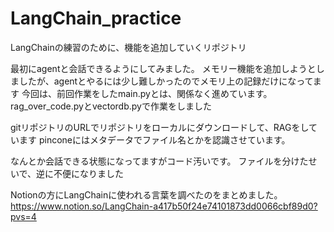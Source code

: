 # LangChain_practice
LangChainの練習のために、機能を追加していくリポジトリ


最初にagentと会話できるようにしてみました。
メモリー機能を追加しようとしましたが、agentとやるには少し難しかったのでメモリ上の記録だけになってます
今回は、前回作業をしたmain.pyとは、関係なく進めています。
rag_over_code.pyとvectordb.pyで作業をしました

gitリポジトリのURLでリポジトリをローカルにダウンロードして、RAGをしています
pinconeにはメタデータでファイル名とかを認識させています。

なんとか会話できる状態になってますがコード汚いです。
ファイルを分けたせいで、逆に不便になりました

Notionの方にLangChainに使われる言葉を調べたのをまとめました。
https://www.notion.so/LangChain-a417b50f24e74101873dd0066cbf89d0?pvs=4

